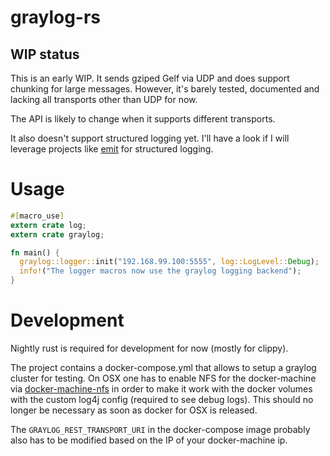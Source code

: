 # graylog-rs

## WIP status

This is an early WIP. It sends gziped Gelf via UDP and does support chunking for large messages.
However, it's barely tested, documented and lacking all transports other than UDP for now.

The API is likely to change when it supports different transports.

It also doesn't support structured logging yet. I'll have a look if I will leverage projects like
[emit](https://github.com/emit-rs/emit) for structured logging.

# Usage

```rust
#[macro_use]
extern crate log;
extern crate graylog;

fn main() {
  graylog::logger::init("192.168.99.100:5555", log::LogLevel::Debug);
  info!("The logger macros now use the graylog logging backend");
}
```

# Development

Nightly rust is required for development for now (mostly for clippy).

The project contains a docker-compose.yml that allows to setup a graylog cluster for testing.
On OSX one has to enable NFS for the docker-machine via [docker-machine-nfs](https://github.com/adlogix/docker-machine-nfs) in order to make it work with the docker volumes with
the custom log4j config (required to see debug logs). This should no longer be necessary as soon as docker for OSX is released.

The `GRAYLOG_REST_TRANSPORT_URI` in the docker-compose image probably also has to be modified based on the IP of your docker-machine ip.
